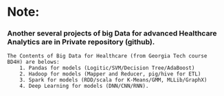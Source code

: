 # **Note:** 
### Another several projects of big Data for advanced Healthcare Analytics are in Private repository (github).
    The Contents of Big Data for Healthcare (from Georgia Tech course BD4H) are belows:
        1. Pandas for models (Logitic/SVM/Decision Tree/AdaBoost)
        2. Hadoop for models (Mapper and Reducer, pig/hive for ETL)
        3. Spark for models (RDD/scala for K-Means/GMM, MLLib/GraphX)
        4. Deep Learning for models (DNN/CNN/RNN).
<br>
<br>
<br>
<br>
<br>
